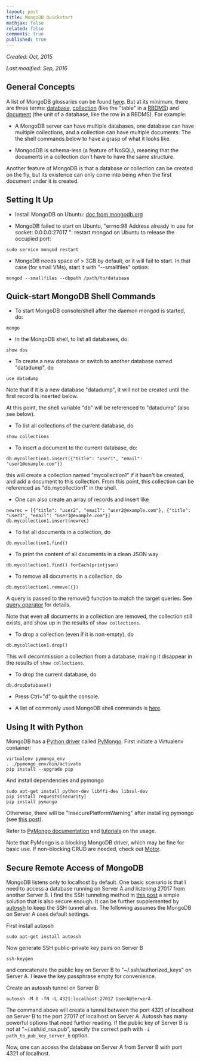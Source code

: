 ```yaml
---
layout: post
title: MongoDB Quickstart
mathjax: false
related: false
comments: true
published: true
---
```



_Created: Oct, 2015_

_Last modified: Sep, 2016_


## General Concepts

A list of MongoDB glossaries can be found [here](https://docs.mongodb.com/manual/reference/glossary). But at its minimum, there are three terms: [database](https://docs.mongodb.com/manual/reference/glossary/#term-database), [collection](https://docs.mongodb.com/manual/reference/glossary/#term-database) (like the "table" in a [RBDMS](https://en.wikipedia.org/wiki/Relational_database_management_system)) and [document](https://docs.mongodb.com/manual/reference/glossary/#term-document) (the unit of a database, like the row in a RBDMS). For example: 

* A MongoDB server can have multiple databases, one database can have multiple collections, and a collection can have multiple documents. The the shell commands below to have a grasp of what it looks like. 

* MongodDB is schema-less (a feature of NoSQL), meaning that the documents in a collection don't have to have the same structure. 

Another feature of MongoDB is that a database or collection can be created on the fly, but its existence can only come into being when the first document under it is created. 

## Setting It Up

* Install MongoDB on Ubuntu: [doc from mongodb.org](http://docs.mongodb.org/manual/tutorial/install-mongodb-on-ubuntu/)

* MongoDB failed to start on Ubuntu, "errno:98 Address already in use for socket: 0.0.0.0:27017 ": restart mongod on Ubuntu to release the occupied port: 

```
sudo service mongod restart
```

* MongoDB needs space of > 3GB by default, or it will fail to start. In that case (for small VMs), start it with "--smallfiles" option:

```
mongod --smallfiles --dbpath /path/to/database
```

## Quick-start MongoDB Shell Commands 

* To start MongoDB console/shell after the daemon mongod is started, do: 

```
mongo
```

* In the MongoDB shell, to list all databases, do: 

```
show dbs
```

* To create a new database or switch to another database named "datadump", do

```
use datadump
```

Note that if it is a new database "datadump", it will not be created until the first record is inserted below.

At this point, the shell variable "db" will be referenced to "datadump" (also see below). 

* To list all collections of the current database, do 

```
show collections
```

* To insert a document to the current database, do: 

```
db.mycollection1.insert({"title": "user1", "email": "user1@example.com"})
```

this will create a collection named "mycollection1" if it hasn't be created, and add a document to this collection. From this point, this collection can be referenced as "db.mycollection1" in the shell.  

* One can also create an array of records and insert like

```
newrec = [{"title": "user2", "email": "user2@example.com"}, {"title": "user3", "email": "user3@example.com"}]
db.mycollection1.insert(newrec)
```

* To list all documents in a collection, do 

```
db.mycollection1.find()
```

* To print the content of all documents in a clean JSON way

```
db.mycollection1.find().forEach(printjson)
```

* To remove all documents in a collection, do 

```
db.mycollection1.remove({})
```

A query is passed to the remove() function to match the target queries. See [query operator](https://docs.mongodb.com/master/reference/operator/) for details. 

Note that even all documents in a collection are removed, the collection still exists, and show up in the results of `show collections`.

* To drop a collection (even if it is non-empty), do 

```
db.mycollection1.drop()
```

This will decommission a collection from a database, making it disappear in the results of `show collections`.

* To drop the current database, do 

```
db.dropDatabase()
```

* Press Ctrl+"d" to quit the console. 

* A list of commonly used MongoDB shell commands is [here](http://docs.mongodb.org/master/reference/mongo-shell/).


## Using It with Python

MongoDB has a [Python driver](https://docs.mongodb.org/getting-started/python/) called [PyMongo](https://docs.mongodb.org/ecosystem/drivers/python/). First initiate a Virtualenv container: 

```
virtualenv pymongo_env
. ./pymongo_env/bin/activate
pip install --upgrade pip
```

And install dependencies and pymongo

```
sudo apt-get install python-dev libffi-dev libssl-dev 
pip install requests[security]
pip install pymongo
```

Otherwise, there will be "InsecurePlatformWarning" after installing pymongo (see [this post](http://stackoverflow.com/q/29134512)).  

Refer to [PyMongo documentation](https://docs.mongodb.org/getting-started/python/client/) and [tutorials](http://api.mongodb.org/python/current/tutorial.html) on the usage.  

Note that PyMongo is a blocking MongoDB driver, which may be fine for basic use. If non-blocking CRUD are needed, check out [Motor](http://motor.readthedocs.org/en/stable/). 


## Secure Remote Access of MongoDB

MongoDB listens only to localhost by default. One basic scenario is that I need to access a database running on Server A and listening 27017 from another Server B. I find the SSH tunneling method in [this post](https://www.digitalocean.com/community/tutorials/how-to-securely-configure-a-production-mongodb-server) a simple solution that is also secure enough. It can be further supplemented by [autossh](http://www.harding.motd.ca/autossh/) to keep the SSH tunnel alive. The following assumes the MongoDB on Server A uses default settings. 

First install autossh 

```
sudo apt-get install autossh
```

Now generate SSH public-private key pairs on Server B

```
ssh-keygen
```

and concatenate the public key on Server B to "~/.ssh/authorized_keys" on Server A. I leave the key passphrase empty for convenience. 

Create an autossh tunnel on Server B:

```
autossh -M 0 -fN -L 4321:localhost:27017 UserA@ServerA
```

The command above will create a tunnel between the port 4321 of localhost on Server B to the port 27017 of localhost on Server A. Autossh has many powerful options that need further reading. If the public key of Server B is not at "~/.ssh/id_rsa.pub", specify the correct path with `-i path_to_pub_key_server_b` option. 

Now, one can access the database on Server A  from Server B with port 4321 of localhost.
